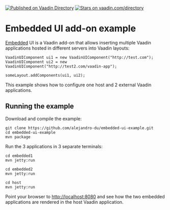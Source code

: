 [![Published on Vaadin  Directory](https://img.shields.io/badge/Vaadin%20Directory-published-00b4f0.svg)](https://vaadin.com/directory/component/embedded-ui)
[![Stars on vaadin.com/directory](https://img.shields.io/vaadin-directory/star/embedded-ui.svg)](https://vaadin.com/directory/component/embedded-ui)

# Embedded UI add-on example

[Embedded](https://vaadin.com/directory#!addon/embedded-ui) UI is a Vaadin add-on that allows inserting multiple Vaadin applications hosted in different servers into Vaadin layouts:
```
VaadinUIComponent ui1 = new VaadinUIComponent("http://test.com");
VaadinUIComponent ui2 = new VaadinUIComponent("http://test2.com/vaadin-app");

someLayout.addComponents(ui1, ui2);
```
This example shows how to configure one host and 2 external Vaadin applications.

## Running the example

Download and compile the example:
```
git clone https://github.com/alejandro-du/embedded-ui-example.git
cd embedded-ui-example
mvn package
```
Run the 3 applications in 3 separate terminals:
```
cd embedded1
mvn jetty:run
```

```
cd embedded2
mvn jetty:run
```

```
cd host
mvn jetty:run
```

Point your browser to <http://localhost:8080> and see how the two embedded applications are rendered in the host Vaadin application.
